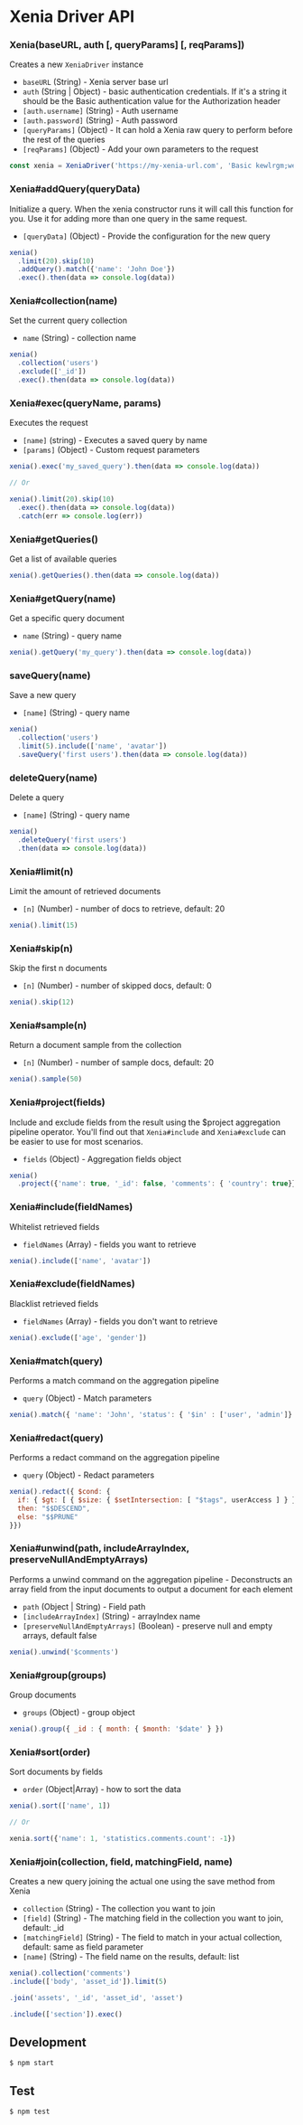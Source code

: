 # Xenia Driver API

### Xenia(baseURL, auth [, queryParams] [, reqParams])

Creates a new `XeniaDriver` instance

- `baseURL` (String) - Xenia server base url
- `auth` (String | Object) - basic authentication credentials. If it's a string it should be the Basic authentication value for the Authorization header
- `[auth.username]` (String) - Auth username
- `[auth.password]` (String) - Auth password
- `[queryParams]` (Object) - It can hold a Xenia raw query to perform before the rest of the queries
- `[reqParams]` (Object) - Add your own parameters to the request

```js
const xenia = XeniaDriver('https://my-xenia-url.com', 'Basic kewlrgm;we4p3jtqpwfawmeklfdmdsadlm')
```

### Xenia#addQuery(queryData)

Initialize a query. When the xenia constructor runs it will call this function for you. Use it for adding more than one query in the same request.

- `[queryData]` (Object) - Provide the configuration for the new query

```js
xenia()
  .limit(20).skip(10)
  .addQuery().match({'name': 'John Doe'})
  .exec().then(data => console.log(data))
```

### Xenia#collection(name)

Set the current query collection

- `name` (String) - collection name

```js
xenia()
  .collection('users')
  .exclude(['_id'])
  .exec().then(data => console.log(data))
```

### Xenia#exec(queryName, params)

Executes the request

- `[name]` (string) - Executes a saved query by name
- `[params]` (Object) - Custom request parameters

```js
xenia().exec('my_saved_query').then(data => console.log(data))

// Or

xenia().limit(20).skip(10)
  .exec().then(data => console.log(data))
  .catch(err => console.log(err))
```

### Xenia#getQueries()

Get a list of available queries

```js
xenia().getQueries().then(data => console.log(data))
```

### Xenia#getQuery(name)

Get a specific query document

- `name` (String) - query name

```js
xenia().getQuery('my_query').then(data => console.log(data))
```

### saveQuery(name)

Save a new query

- `[name]` (String) - query name

```js
xenia()
  .collection('users')
  .limit(5).include(['name', 'avatar'])
  .saveQuery('first users').then(data => console.log(data))
```

### deleteQuery(name)

Delete a query

- `[name]` (String) - query name

```js
xenia()
  .deleteQuery('first users')
  .then(data => console.log(data))
```

### Xenia#limit(n)

Limit the amount of retrieved documents

- `[n]` (Number) - number of docs to retrieve, default: 20

```js
xenia().limit(15)
```

### Xenia#skip(n)

Skip the first n documents

- `[n]` (Number) - number of skipped docs, default: 0

```js
xenia().skip(12)
```

### Xenia#sample(n)

Return a document sample from the collection

- `[n]` (Number) - number of sample docs, default: 20

```js
xenia().sample(50)
```

### Xenia#project(fields)

Include and exclude fields from the result using the $project aggregation pipeline operator. You'll find out that `Xenia#include` and `Xenia#exclude` can be easier to use for most scenarios.

- `fields` (Object) - Aggregation fields object

```js
xenia()
  .project({'name': true, '_id': false, 'comments': { 'country': true}})
```

### Xenia#include(fieldNames)

Whitelist retrieved fields

- `fieldNames` (Array) - fields you want to retrieve

```js
xenia().include(['name', 'avatar'])
```

### Xenia#exclude(fieldNames)

Blacklist retrieved fields

- `fieldNames` (Array) - fields you don't want to retrieve

```js
xenia().exclude(['age', 'gender'])
```

### Xenia#match(query)

Performs a match command on the aggregation pipeline

- `query` (Object) - Match parameters

```js
xenia().match({ 'name': 'John', 'status': { '$in' : ['user', 'admin']} })
```

### Xenia#redact(query)

Performs a redact command on the aggregation pipeline

- `query` (Object) - Redact parameters

```js
xenia().redact({ $cond: {
  if: { $gt: [ { $size: { $setIntersection: [ "$tags", userAccess ] } }, 0 ] },
  then: "$$DESCEND",
  else: "$$PRUNE"
}})
```

### Xenia#unwind(path, includeArrayIndex, preserveNullAndEmptyArrays)

Performs a unwind command on the aggregation pipeline - Deconstructs an array field from the input documents to output a document for each element

- `path` (Object | String) - Field path
- `[includeArrayIndex]` (String) - arrayIndex name
- `[preserveNullAndEmptyArrays]` (Boolean) - preserve null and empty arrays, default false

```js
xenia().unwind('$comments')
```

### Xenia#group(groups)

Group documents

- `groups` (Object) - group object

```js
xenia().group({ _id : { month: { $month: '$date' } })
```

### Xenia#sort(order)

Sort documents by fields

- `order` (Object|Array) - how to sort the data

```js
xenia().sort(['name', 1])

// Or

xenia.sort({'name': 1, 'statistics.comments.count': -1})
```

### Xenia#join(collection, field, matchingField, name)

Creates a new query joining the actual one using the save method from Xenia

- `collection` (String) - The collection you want to join
- `[field]` (String) - The matching field in the collection you want to join, default: \_id
- `[matchingField]` (String) - The field to match in your actual collection, default: same as field parameter
- `[name]` (String) - The field name on the results, default: list

```js
xenia().collection('comments')
.include(['body', 'asset_id']).limit(5)

.join('assets', '_id', 'asset_id', 'asset')

.include(['section']).exec()
```


## Development

    $ npm start

## Test

    $ npm test
